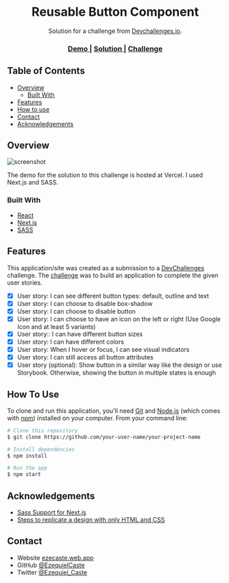 <!-- Please update value in the {}  -->

<h1 align="center">Reusable Button Component</h1>

<div align="center">
   Solution for a challenge from  <a href="http://devchallenges.io" target="_blank">Devchallenges.io</a>.
</div>

<div align="center">
  <h3>
    <a href="https://react-button-component.vercel.app/">
      Demo
    </a>
    <span> | </span>
    <a href="https://devchallenges.io/solutions/zHsv3bpriXUZwIdyBaJr">
      Solution
    </a>
    <span> | </span>
    <a href="https://devchallenges.io/challenges/ohgVTyJCbm5OZyTB2gNY">
      Challenge
    </a>
  </h3>
</div>

<!-- TABLE OF CONTENTS -->

## Table of Contents

- [Overview](#overview)
  - [Built With](#built-with)
- [Features](#features)
- [How to use](#how-to-use)
- [Contact](#contact)
- [Acknowledgements](#acknowledgements)

<!-- OVERVIEW -->

## Overview

![screenshot](https://i.imgur.com/YyOkOJL.png)

The demo for the solution to this challenge is hosted at Vercel. I used Next.js and SASS.

### Built With

<!-- This section should list any major frameworks that you built your project using. Here are a few examples.-->

- [React](https://reactjs.org/)
- [Next.js](https://nextjs.org/)
- [SASS](https://sass-lang.com/guide)

## Features

<!-- List the features of your application or follow the template. Don't share the figma file here :) -->

This application/site was created as a submission to a [DevChallenges](https://devchallenges.io/challenges) challenge. The [challenge](https://devchallenges.io/challenges/5ZnOYsSXM24JWnCsNFlt) was to build an application to complete the given user stories.

- [X] User story: I can see different button types: default, outline and text
- [X] User story: I can choose to disable box-shadow
- [X] User story: I can choose to disable button
- [X] User story: I can choose to have an icon on the left or right (Use Google Icon and at least 5 variants)
- [X] User story:: I can have different button sizes
- [X] User story: I can have different colors
- [X] User story: When I hover or focus, I can see visual indicators
- [X] User story: I can still access all button attributes
- [X] User story (optional): Show button in a similar way like the design or use Storybook. Otherwise, showing the button in multiple states is enough

## How To Use

<!-- Example: -->

To clone and run this application, you'll need [Git](https://git-scm.com) and [Node.js](https://nodejs.org/en/download/) (which comes with [npm](http://npmjs.com)) installed on your computer. From your command line:

```bash
# Clone this repository
$ git clone https://github.com/your-user-name/your-project-name

# Install dependencies
$ npm install

# Run the app
$ npm start
```

## Acknowledgements

<!-- This section should list any articles or add-ons/plugins that helps you to complete the project. This is optional but it will help you in the future. For exmpale -->

- [Sass Support for Next.js](https://nextjs.org/docs/basic-features/built-in-css-support#sass-support) 
- [Steps to replicate a design with only HTML and CSS](https://devchallenges-blogs.web.app/how-to-replicate-design/)

## Contact

- Website [ezecaste.web.app](https://ezecaste.web.app/)
- GitHub [@EzequielCaste](https://github.com/EzequielCaste)
- Twitter [@Ezequiel_Caste](https://twitter.com/Ezequiel_Caste)
